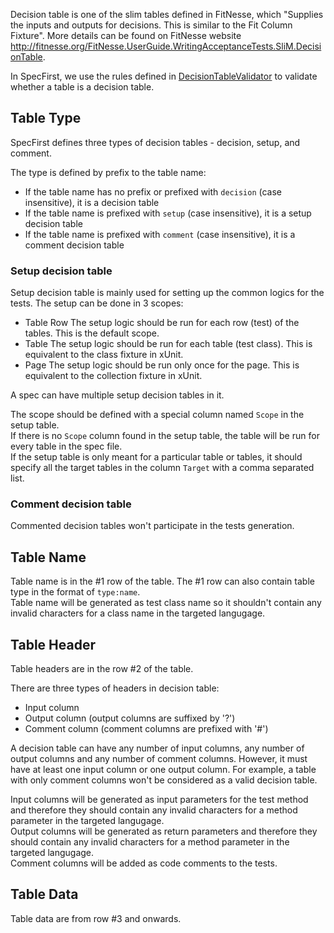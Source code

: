 ﻿Decision table is one of the slim tables defined in FitNesse, which "Supplies the inputs and outputs for decisions. This is similar to the Fit Column Fixture". More details can be found on FitNesse website http://fitnesse.org/FitNesse.UserGuide.WritingAcceptanceTests.SliM.DecisionTable.

In SpecFirst, we use the rules defined in [DecisionTableValidator](DecisionTableValidator.spec.md) to validate whether a table is a decision table.

## Table Type
SpecFirst defines three types of decision tables - decision, setup, and comment.  

The type is defined by prefix to the table name:  
- If the table name has no prefix or prefixed with ```decision``` (case insensitive), it is a decision table
- If the table name is prefixed with ```setup``` (case insensitive), it is a setup decision table
- If the table name is prefixed with ```comment``` (case insensitive), it is a comment decision table

### Setup decision table
Setup decision table is mainly used for setting up the common logics for the tests. The setup can be done in 3 scopes:
- Table Row
The setup logic should be run for each row (test) of the tables. This is the default scope.
- Table
The setup logic should be run for each table (test class). This is equivalent to the class fixture in xUnit.
- Page
The setup logic should be run only once for the page. This is equivalent to the collection fixture in xUnit.

A spec can have multiple setup decision tables in it.  

The scope should be defined with a special column named `Scope` in the setup table.  
If there is no `Scope` column found in the setup table, the table will be run for every table in the spec file.  
If the setup table is only meant for a particular table or tables, it should specify all the target tables in the column `Target` with a comma separated list.  

### Comment decision table
Commented decision tables won't participate in the tests generation.

## Table Name
Table name is in the #1 row of the table. The #1 row can also contain table type in the format of ```type:name```.  
Table name will be generated as test class name so it shouldn't contain any invalid characters for a class name in the targeted langugage.

## Table Header
Table headers are in the row #2 of the table.  

There are three types of headers in decision table:
- Input column
- Output column (output columns are suffixed by '?')
- Comment column (comment columns are prefixed with '#')

A decision table can have any number of input columns, any number of output columns and any number of comment columns. However, it must have at least one input column or one output column. For example, a table with only comment columns won't be considered as a valid decision table.

Input columns will be generated as input parameters for the test method and therefore they should contain any invalid characters for a method parameter in the targeted langugage.  
Output columns will be generated as return parameters and therefore they should contain any invalid characters for a method parameter in the targeted langugage.   
Comment columns will be added as code comments to the tests.

## Table Data
Table data are from row #3 and onwards.
